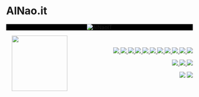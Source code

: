 # AlNao.it
<p align="center" style="background-color:black;">
  <a href="https://www.alnao.it/">
    <img alt="AlNaoIT" src="https://www.alnao.it/wordpress/wp-content/uploads/2021/10/cropped-alnao_logo20211031-4.png" />
  </a>
</p>
<div style="display:flex;align-items: center;justify-content: space-between;">
  <!--<a href="https://www.alnao.it/wordpress" target="_blank">
    <img src="https://www.alnao.it/wordpress/wp-content/uploads/2021/10/cropped-alnao_logo20211031-4.png" 
      style="background-color:black;">
  </a>-->
  <a href="https://www.credly.com/users/alberto-nao/badges" target="_blank" rel="nofollow" style="display:inline;margin-left:15px;">
	  <img src="https://images.credly.com/size/340x340/images/2784d0d8-327c-406f-971e-9f0e15097003/image.png" style="height:150px;">
  </a>
  <!--badge see https://dev.to/envoy_/150-badges-for-github-pnk -->
  <div style="text-align:right">
    <p>
      <a href="https://www.alnao.it/wordpress/aws/">
        <img src="https://img.shields.io/badge/AWS-%23FF9900?style=plastic&logo=AmazonAWS&logoColor=black"/>
        <img src="https://img.shields.io/badge/Python-3766AB?style=plastic&logo=Python&logoColor=white"/>
      </a>
      <a href="https://www.alnao.it/wordpress/debian/">
        <img src="https://img.shields.io/badge/-Linux-6C6694.svg?logo=linux&style=plastic&logoColor=black">
        <img src="https://img.shields.io/badge/Debian-A81D33?style=plastic&logo=debian&logoColor=white"/>
      </a>
      <a href="https://www.alnao.it/wordpress/javaee/">
        <img src="https://img.shields.io/badge/Java-ED8B00?style=plastic&logo=java&logoColor=white"/>
        <img src="https://img.shields.io/badge/SpringBoot-6DB33F?style=plastic&logo=SpringBoot&logoColor=white" />
      </a>
      <a href="https://www.alnao.it/wordpress/wordpress/">
        <img src="https://img.shields.io/badge/Wordpress-21759B?style=plastic&logo=wordpress&logoColor=white" />
      </a>
      <a href="https://www.alnao.it/wordpress/css3/">
        <img src="https://img.shields.io/badge/CSS-239120?&style=plastic&logo=css3&logoColor=white" />
      </a>
      <a href="https://www.alnao.it/wordpress/bootstrap/">
        <img src="https://img.shields.io/badge/Bootstrap-563D7C?style=plastic&logo=bootstrap&logoColor=white" />
      </a>
      <a href="https://www.alnao.it/wordpress/angular/">
        <img src="https://img.shields.io/badge/Angular-DD0031?style=plastic&logo=angular&logoColor=white" />
      </a>
      <a href="https://www.alnao.it/wordpress/ionicngrx/">
        <img src="https://img.shields.io/badge/Ionic-3880FF?style=plastic&logo=ionic&logoColor=white" />
      </a>
    </p><p>
      <a href="https://github.com/alnao" target="_blank" rel="nofollow">
        <img src="https://img.shields.io/badge/-Github-000?style=plastic&logo=Github&logoColor=white" style="max-width: 100%;">
      </a>
      <a href="https://www.linkedin.com/in/alberto-nao-31818a83/" rel="nofollow" target="_blank">
        <img src="https://img.shields.io/badge/-LinkedIn-blue?style=plastic&logo=Linkedin&logoColor=white" style="max-width: 100%;">
      </a>
      <a href="mailto:alnao84@gmail.com" target="_blank" rel="nofollow">
        <img src="https://img.shields.io/badge/Gmail-d14836?style=plastic&logo=Gmail&logoColor=white">
      </a>
    </p><p>
      <img src="http://ForTheBadge.com/images/badges/built-with-love.svg?style=plastic" />
      <img src="http://ForTheBadge.com/images/badges/built-by-developers.svg?style=plastic" />
    </p>
  </div >
</div >
